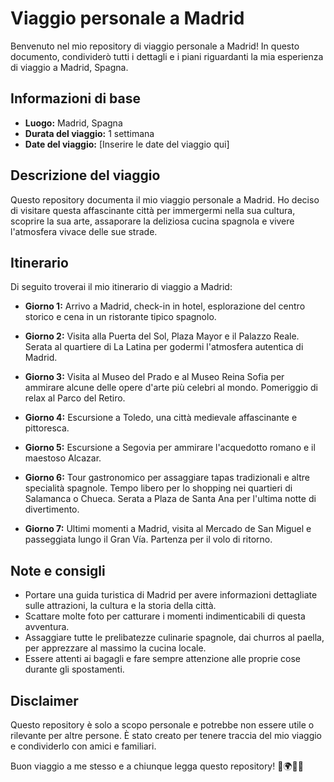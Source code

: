 # Viaggio personale a Madrid

Benvenuto nel mio repository di viaggio personale a Madrid! In questo documento, condividerò tutti i dettagli e i piani riguardanti la mia esperienza di viaggio a Madrid, Spagna.

## Informazioni di base

- **Luogo:** Madrid, Spagna
- **Durata del viaggio:** 1 settimana
- **Date del viaggio:** [Inserire le date del viaggio qui]

## Descrizione del viaggio

Questo repository documenta il mio viaggio personale a Madrid. Ho deciso di visitare questa affascinante città per immergermi nella sua cultura, scoprire la sua arte, assaporare la deliziosa cucina spagnola e vivere l'atmosfera vivace delle sue strade.

## Itinerario

Di seguito troverai il mio itinerario di viaggio a Madrid:

- **Giorno 1:** Arrivo a Madrid, check-in in hotel, esplorazione del centro storico e cena in un ristorante tipico spagnolo.

- **Giorno 2:** Visita alla Puerta del Sol, Plaza Mayor e il Palazzo Reale. Serata al quartiere di La Latina per godermi l'atmosfera autentica di Madrid.

- **Giorno 3:** Visita al Museo del Prado e al Museo Reina Sofia per ammirare alcune delle opere d'arte più celebri al mondo. Pomeriggio di relax al Parco del Retiro.

- **Giorno 4:** Escursione a Toledo, una città medievale affascinante e pittoresca.

- **Giorno 5:** Escursione a Segovia per ammirare l'acquedotto romano e il maestoso Alcazar.

- **Giorno 6:** Tour gastronomico per assaggiare tapas tradizionali e altre specialità spagnole. Tempo libero per lo shopping nei quartieri di Salamanca o Chueca. Serata a Plaza de Santa Ana per l'ultima notte di divertimento.

- **Giorno 7:** Ultimi momenti a Madrid, visita al Mercado de San Miguel e passeggiata lungo il Gran Vía. Partenza per il volo di ritorno.

## Note e consigli

- Portare una guida turistica di Madrid per avere informazioni dettagliate sulle attrazioni, la cultura e la storia della città.
- Scattare molte foto per catturare i momenti indimenticabili di questa avventura.
- Assaggiare tutte le prelibatezze culinarie spagnole, dai churros al paella, per apprezzare al massimo la cucina locale.
- Essere attenti ai bagagli e fare sempre attenzione alle proprie cose durante gli spostamenti.

## Disclaimer

Questo repository è solo a scopo personale e potrebbe non essere utile o rilevante per altre persone. È stato creato per tenere traccia del mio viaggio e condividerlo con amici e familiari.

Buon viaggio a me stesso e a chiunque legga questo repository! 🛫🌍🇪🇸
